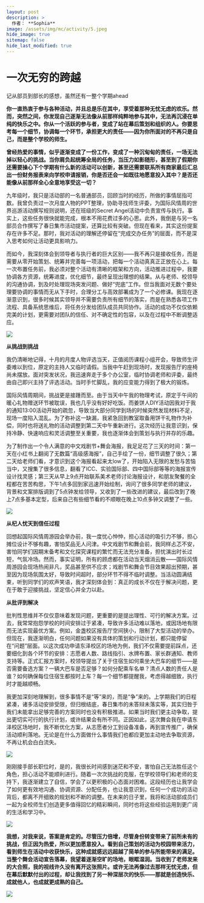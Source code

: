 ```yaml
---
layout: post
description: >
  作者： **Sophia**
image: /assets/img/mc/activity/5.jpeg
hide_image: true
sitemap: false
hide_last_modified: true
---
```


# 一次无穷的跨越

记从部员到部长的感想，虽然还有一整个学期ahead

**你一直热衷于参与各种活动，并且总是乐在其中，享受着那种无忧无虑的欢乐。然而，突然之间，你发现自己逐渐无法像从前那样纯粹地参与其中，无法再沉浸在单纯的快乐之中。你从一个活跃的参与者，变成了站在幕后策划和组织的人。你要思考每一个细节，协调每一个环节，承担更大的责任——因为你所面对的不再只是自己，而是整个学校的师生。**

**曾经热爱的事情，似乎逐渐变成了一份工作，变成了一种沉甸甸的责任，一场无法掉以轻心的挑战。当你肩负起统筹全局的任务，当压力如影随形，甚至到了假期你还需要操心下个学期有什么新的活动可以创新，甚至还需要联系所有商家最后汇总出一份财务报表来向学校申请报销，你是否还会一如既往地愿意投入其中？是否还能像从前那样全心全意地享受这一切？**

九年级时，我只是活动部的一名普通部员，回顾当时的经历，所做的事情屈指可数。我曾负责过一次月度人物的PPT整理，协助寻找师生评委，为国际风情周的世界巡游活动撰写规则说明，还在班级的Secret Angel活动中负责宣传与执行。事实上，这些任务很快就能完成，根本不用花费过多的心思。此外，我倒是与另一名部员合作撰写了春日集市活动提案，还算比较有突破。但现在看来，其实这份提案存在许多不足。那时，我对活动的理解还停留在“完成交办任务”的层面，而不是深入思考如何让活动更具影响力。

而如今，我深刻体会到领导者与执行者的巨大区别——我不再只是接收任务，而是需要从零开始策划、统筹并完善每一项活动，把每一个活动真真正正放在心上。每一次布置任务前，我必须对整个活动有清晰的框架和方向，活动推进过程中，我要协调各方资源，统筹进度，优化细节，最终呈现出理想的结果。从与老师、校领导的沟通协调，到及时处理现场突发问题、做好“兜底”工作。但当我面对无数个要处理要协调的事情而无从下手时，合理分工与高效部署成为了一个必修课。我现在逐渐意识到，很多时候其实领导并不需要负责所有细节的落实，而是在熟悉各项工作流程、具备系统思维后，将任务分发给团队成员共同协作。活动的成功不仅仅依赖完美的计划，更需要对团队的信任、对不确定性的包容，以及在过程中不断调整适应。

![](../../assets/img/mc/activity/1.png)

**从挑战到挑战**

我仍清晰地记得，十月的月度人物评选当天，正值阅历课程小组开会，导致师生评委难以到位，原定的主持人又临时请假。当我中午赶到现场时，发现报告厅的座椅尚未摆放。面对突发状况，我迅速奔走于多个办公室，临时协调老师和评委，最终由自己即兴主持了评选活动。当时手忙脚乱，我的应变能力得到了极大的锻炼。

国际风情周期间，挑战更是接踵而至。由于当天中午我的物理考试，原定于午间的暖心礼物赠送环节被耽误，我也几乎没有好好吃饭。而姜饼人DIY活动因我对于我的通知13:00活动开始的疏忽，导致当大部分同学到场的时候突然发现材料不足，现场一度陷入混乱。为了弥补这一缺漏，我紧急回到教室取备用饼干礼物作为补偿，同时也将送礼物的活动调整到第二天中午重新进行。这次经历让我意识到，保持冷静、快速响应和灵活调整至关重要，我也逐渐体会到策划与执行并存的乐趣。

为了制作出一个令人满意的中文戏剧节+舞会海报，我足足花了三天的时间：第一天在小红书上翻阅了无数篇“高级感海报”，自己手绘了一份，细节调整了很久；第二天给老师们看，才意识到这个海报看起来太low了，开始陷入无限的发愁与苦恼当中，又搜集了很多信息，翻看了ICC、实验国际部、四中国际部等等的海报宣传设计找灵感；第三天从早上9点开始联系美术老师讨论海报设计，和朋友聚餐的全程都在苦苦构思，下午1点多回到家迅速开始绘制，询问了很多同学老师的建议，背景和文案排版调到了5点钟发给领导，又收到了一些改进的建议，最后改到了晚上7点多基本定型，后来自己有些细节看的不顺眼在晚上10点多钟又调整了一些。

![](../../assets/img/mc/activity/2.png)

**从杞人忧天到信任过程**

回想起国际风情周游园会举办前，我一度忧心忡忡，担心活动的吸引力不够，担心摊位设计不够有趣，害怕奖品无人问津。中文戏剧节和舞会前，我同样忐忑不安，害怕同学们因期末备考和文化探究课程的繁忙而无法充分准备，担忧演出时长过短，气氛冷场。然而，事实证明，所有的顾虑都在活动当天烟消云散——国际风情周游园会现场热闹非凡，奖品甚至供不应求；戏剧节和舞会节目效果超出预期，甚至因为现场氛围太好，导致时间超时，部分环节不得不临时调整。当活动圆满结束，听到同学们的欢声笑语，我才深刻体会到：真正的成长不仅在于解决问题，更在于敢于迎接挑战，坚定信心并全力以赴。

**从批评到解决**

批判性思维并不仅仅意味着发现问题，更重要的是提出理性、可行的解决方案。过去，我常常抱怨学校的时间安排过于紧凑，导致许多活动难以落地，或因场地有限而无法实现最优方案。例如，金盏校区报告厅空间狭小，限制了大型活动的举办。但现在，我逐渐明白，任何问题如果没有具体的策划和行动计划，都只能停留在“问题”层面。以这次成功申请东泽校区的场地为例，我们不仅需要提前踩点，还要细化到各个环节的安排：志愿者人数、路线指引、水牌布置、家长群通知、教师支持等。正式汇报方案时，校领导提出了关于住宿生如何乘坐大巴车的细节——是否需要备选方案？一辆大巴车是否足够？如何分配乘车名单？清点人数的责任人是谁？如何确保每位住宿生都按时上车？每一个细节都提醒我，考虑得越细致，执行时才能越顺畅。

我更加深刻地理解到，很多事情不是“等”来的，而是“争”来的。上学期我们的日程紧凑，诸多活动安排受限，但归根结底，春日集市的未答辩未落实等，其实归咎于我们未能拿出足够完善的方案同时也没有积极推进。如果当时我们更主动争取，提出更切实可行的执行计划，或许结果会有所不同。正因如此，这次舞会我在申请东泽校区场地时，我不断优化方案，从志愿者分工到设备准备，再到宣传推广，确保活动顺利落地。无论是在什么方面做什么事情我们也都应更加主动地去争取资源，不再让机会白白流失。

![](../../assets/img/mc/activity/3.jpg)

刚刚接手部长职位时，是的，我很长时间感到迷茫和不安，害怕自己无法胜任这个角色，担心活动不能顺利进行。随着一次次挑战的克服，在学校领导们和老师的支持下，我逐渐建立了自信，学会了以更积极的心态面对困难。这段经历也让我学会了如何更有效地沟通、协调资源、分配任务，也让我意识到，任何一个成功的活动背后，都离不开细致的规划和不断的调整。在未来的日子里，我将和活动部成员们一起为全校师生们创造更多值得回忆的精彩瞬间，同时也将这些经验运用到更广阔的生活和学习中。

![](../../assets/img/mc/activity/4.png)

**我想，对我来说，答案是肯定的。尽管压力倍增，尽管身份转变带来了前所未有的挑战，但正因为热爱，所以更加愿意投入。看到自己策划的活动为校园带来活力，看到师生在活动中收获快乐，这种成就感远远超越了简单的参与所能带来的满足。当整个舞会活动宣告落幕，我望着逐渐空旷的场地，眼眶湿润。当收到了老师发来的大合照，我的视线许久没有离开这张照片。或许无法再像过去那样无忧无虑，但在幕后默默付出的过程，却让我找到了另一种深层次的快乐——那就是创造快乐、成就他人，也成就更成熟的自己。**

![](../../assets/img/mc/activity/5.jpeg)

